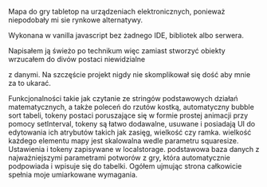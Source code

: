 Mapa do gry tabletop na urządzeniach elektronicznych, ponieważ niepodobały mi sie rynkowe alternatywy. 

Wykonana w vanilla javascript bez żadnego IDE, bibliotek albo serwera.

Napisałem ją świeżo po technikum więc zamiast stworzyć obiekty wrzucałem do divów postaci niewidzialne <p> z danymi. Na szczęście projekt nigdy nie skomplikował się dość aby mnie za to ukarać.

Funkcjonalności takie jak czytanie ze stringów podstawowych działań matematycznych, a także poleceń do rzutów kostką, automatyczny bubble sort tabeli, tokeny postaci poruszające się w formie prostej animacji przy pomocy setInterval, tokeny są łatwo dodawalne, usuwane i posiadają UI do edytowania ich atrybutów takich jak zasięg, wielkość czy ramka. wielkość każdego elementu mapy jest skalowalna wedle parametru squaresize. Ustawienia i tokeny zapisywane w localstorage. podstawowa baza danych z najważniejszymi parametrami potworów z gry, która automatycznie podpowiada i wpisuje się do tabelki. Ogółem ujmując strona całkowicie spełnia moje umiarkowane wymagania.
